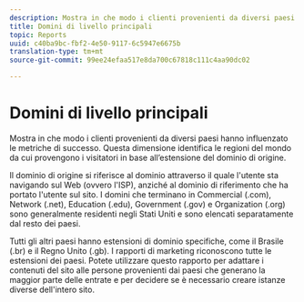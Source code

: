 ```yaml
---
description: Mostra in che modo i clienti provenienti da diversi paesi hanno influenzato le metriche di successo. Questa dimensione identifica le regioni del mondo da cui provengono i visitatori in base all’estensione del dominio di origine.
title: Domini di livello principali
topic: Reports
uuid: c40ba9bc-fbf2-4e50-9117-6c5947e6675b
translation-type: tm+mt
source-git-commit: 99ee24efaa517e8da700c67818c111c4aa90dc02

---
```



# Domini di livello principali

Mostra in che modo i clienti provenienti da diversi paesi hanno influenzato le metriche di successo. Questa dimensione identifica le regioni del mondo da cui provengono i visitatori in base all’estensione del dominio di origine.

Il dominio di origine si riferisce al dominio attraverso il quale l'utente sta navigando sul Web (ovvero l'ISP), anziché al dominio di riferimento che ha portato l'utente sul sito. I domini che terminano in Commercial (.com), Network (.net), Education (.edu), Government (.gov) e Organization (.org) sono generalmente residenti negli Stati Uniti e sono elencati separatamente dal resto dei paesi.

Tutti gli altri paesi hanno estensioni di dominio specifiche, come il Brasile (.br) e il Regno Unito (.gb). I rapporti di marketing riconoscono tutte le estensioni dei paesi. Potete utilizzare questo rapporto per adattare i contenuti del sito alle persone provenienti dai paesi che generano la maggior parte delle entrate e per decidere se è necessario creare istanze diverse dell'intero sito.
